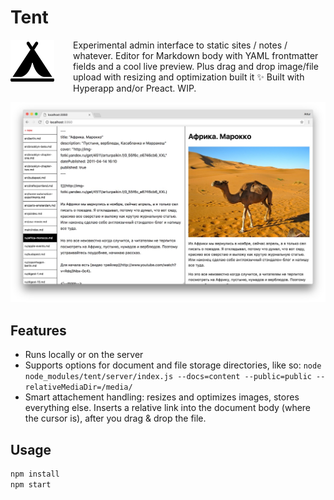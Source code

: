 # Tent

<span style="float: left; padding-right: 30px;">
  <img width="70" src="logo.png">
</span>

Experimental admin interface to static sites / notes / whatever. Editor for Markdown body with YAML frontmatter fields and a cool live preview. Plus drag and drop image/file upload with resizing and optimization built it :sparkles: Built with Hyperapp and/or Preact. WIP.

![tent admin interface: YAML frontmatter and body](screenshot-2.jpg)

## Features

* Runs locally or on the server
* Supports options for document and file storage directories, like so: `node node_modules/tent/server/index.js --docs=content --public=public --relativeMediaDir=/media/`
* Smart attachement handling: resizes and optimizes images, stores everything else. Inserts a relative link into the document body (where the cursor is), after you drag & drop the file.

## Usage

```sh
npm install
npm start
```
